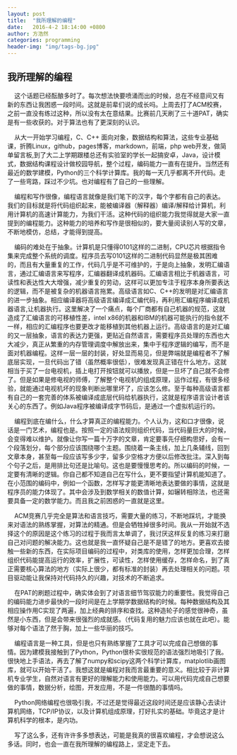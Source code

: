 ```yaml
---
layout: post
title:  "我所理解的编程"
date:   2016-4-2 18:14:00 +0800
author: 方浩然
categories: programming
header-img: "img/tags-bg.jpg"
---
```


## 我所理解的编程

&nbsp;&nbsp;&nbsp;&nbsp;这个话题已经酝酿多时了。每次想法快要喷涌而出的时候，总在不经意间又有新的东西让我困惑一段时间。这就是前辈们说的成长吗。上周去打了ACM校赛，之前一直没有练过这种，所以没有太在意结果。比赛前几天刷了三十道PAT，确实是有一些收获的。对于算法也有了更深刻的认识。

&nbsp;&nbsp;&nbsp;&nbsp;从大一开始学习编程，C、C++ 面向对象，数据结构和算法，这些专业基础课，折腾Linux，github，pages博客，markdown，前端，php web开发，做简单留言板,到了大二上学期跟楼总还有实验室的学长一起搞安卓，Java，设计模式，数据结构课程设计做校园导航，整个过程，编码能力一直有在提升。当然还有最近的数学建模，Python的三个科学计算库。我的每一天几乎都离不开代码。走了一些弯路，踩过不少坑。也对编程有了自己的一些理解。

&nbsp;&nbsp;&nbsp;&nbsp;编程和写作很像，编程语言就像是我们笔下的汉字，每个字都有自己的表达。我们的目标就是将代码组织起来，能被编译器（解释器）编译/解释给计算机，利用计算机的高速计算能力，为我们干活。这种代码的组织能力我觉得就是大家一直提到的编程能力。这种能力的培养和写作是很相似的，要大量阅读别人写的文章，不断地模仿，总结，才能得到提高。

&nbsp;&nbsp;&nbsp;&nbsp;编码的难处在于抽象。计算机是只懂得0101这样的二进制，CPU芯片根据指令集来完成整个系统的调度。程序员去写0101这样的二进制代码显然是极其困难的，而且有大量重复的工作，代码几乎是不可维护的，于是向上抽象，发明汇编语言，通过汇编语言来写程序，汇编器翻译成机器码。汇编语言相比于机器语言，可读性和表达性大大增强，减少重复的劳动，这样可以更加专注于程序本身所要表达的逻辑，而不是被复杂的机器语言拖累。高级语言如C、C++的发明是对汇编语言的进一步抽象。相应编译器将高级语言编译成汇编代码，再利用汇编程序编译成机器语言,让机器执行。这里解决了一个痛点，每个厂商都有自己机器的规范，这就造成了汇编语言的可移植性差，intel x86的机器和IBM的机器可能执行的指令就不一样，相应的汇编程序也要更改才能移植到其他机器上运行。高级语言的是对汇编的又一层抽象，语言的表达力更强，更贴近自然语言，需要程序员处理的东西也大大减少，真正从繁重的内存管理调度中解放出来，集中于程序逻辑的编写，而不是面对机器编程。这样一层一层的封装，好处显而易见，但是弊端就是编程者不了解底层实现，一旦代码出了错（虽然概率很低），很难发现真正错在什么地方。这就相当于买了一台电视机，插上电打开按钮就可以播放，但是一旦坏了自己就不会修了。但是如果是修电视的师傅，了解整个电视机的组成原理，运作过程，有很多经验，就能通过电视机坏的现象判断出哪里坏了，应该怎么修。至于每种高级语言都有自己的一套完善的体系被编译成底层代码给机器执行，这就是程序语言设计者该关心的东西了。例如Java程序被编译成字节码后，是通过一个虚拟机运行的。

&nbsp;&nbsp;&nbsp;&nbsp;编程到底在编什么，什么才算真正的编程能力。个人认为，这和口才很像，说话是一门艺术，编程也是。按照一定的语法规则组织代码，当代码量巨大的时候，会变得难以维护。就像让你写一篇十万字的文章，肯定要事先仔细构思好，会有一个段落划分，每个部分应该围绕哪个主题。围绕着一条主线，加上几条辅线，回到文章本身，甚至每一段应该写多少字，留多少空格才方便以后修改批注。深入到每个句子之后，是用排比句还是比喻句。这也是要慢慢思考的。所以编码的时候，一定要有清晰的逻辑。你自己都不知道自己在写什么，更不要指望计算机能知道了。在小范围的编码中，例如一个函数，怎样写才能更清晰地表达要做的事情，这就是程序员的能力体现了。其中会涉及到数学相关的数值计算，如辗转相除法，也还需要具备一定的数学能力。而且我之前困惑的一直就是这里。

&nbsp;&nbsp;&nbsp;&nbsp;ACM竞赛几乎完全是算法和语言技巧，需要大量的练习，不断地踩坑，才能换来对语法的熟练掌握，对算法的精通。但是会牺牲掉很多时间。我从一开始就不选择这个的原因是这个练习的过程于我而言太单调了，我讨厌这样反复的练习来打磨自己对问题的解决能力。这也就是我一直怀疑自己是不是错了的地方。更喜欢去接触一些新的东西，在实际项目编码的过程中，对类库的使用，怎样更加合理，怎样组织代码能提高运行的效率，扩展性，可读性，怎样使用缓存，怎样命名，到了真正需要核心算法的地方（实际上很少，都有标准的封装）再去处理相关的问题。项目驱动能让我保持对代码持久的兴趣，对技术的不断追求。

&nbsp;&nbsp;&nbsp;&nbsp;在PAT的刷题过程中，确实体会到了对语言细节驾驭能力的重要性。我觉得自己的编码能力进步最快的一段时间是在上学期学数据结构的时候。每种数据结构及其相应操作用C实现了两遍，加上经典的排序和查找。这种造轮子的感觉很神奇，虽然是小东西，但是会带来很强烈的成就感。（代码复用的魅力应该也就在此吧）。能够对每个语法了然于胸，加上一些华丽的技巧。

&nbsp;&nbsp;&nbsp;&nbsp;编程语言是一种工具，但是也只有熟练掌握了工具才可以完成自己想做的事情。因为建模我接触到了Python，Python很朴实很规范的语法强烈地吸引了我。很快地上手语法，再去了解了numpy和scipy这两个科学计算库，matplotlib画图库，就可以开始干活了。我想这就是编程对我而言最重要的意义。相比较于非计算机专业学生，自然对语言有更好的理解能力和使用能力。可以用代码完成自己想要做的事情，数据分析，绘图，开发应用，不是一件很酷的事情吗。

&nbsp;&nbsp;&nbsp;&nbsp;Python网络编程也很吸引我，不过还是觉得最近这段时间还是应该静心去读计算机网络，TCP/IP协议，以及计算机组成原理，打好扎实的基础。毕竟这才是计算机科学的根本，是内功。

&nbsp;&nbsp;&nbsp;&nbsp;写了这么多，还有许许多多想表达，可能是我真的很喜欢编程，才会想说这么多话。同时，也会一直在我所理解的编程路上，坚定走下去。
